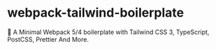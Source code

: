 # webpack-tailwind-boilerplate
🧰 A Minimal Webpack 5/4 boilerplate with Tailwind CSS 3, TypeScript, PostCSS, Prettier And More.
